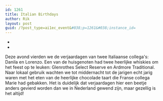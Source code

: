```yaml
---
id: 1261
title: Italian Birthdays
author: Rik
layout: post
guid: /?post_type=ai1ec_event&#038;p=1261&#038;instance_id=
---
```

-
-
Deze avond vierden we de verjaardagen van twee Italiaanse collega's: Danila en Lorenzo. Een van de huisgenoten had twee heerlijke whiskies om het feest op te leuken: Glenrothes Select Reserve en Ardmore Traditional. Naar lokaal gebruik wachten we tot middernacht tot de jarigen echt jarig waren met het eten van de heerlijke chocolade taart die Franse collega Marie had gebakken. Het is duidelijk dat verjaardagen hier een beetje anders gevierd worden dan we in Nederland gewend zijn, maar gezellig is het altijd!